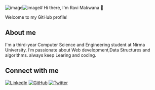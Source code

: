 ![image](https://github.com/user-attachments/assets/b5f95115-6adf-4598-970b-a9f8f56bc934)![image](https://github.com/user-attachments/assets/6a3bad0f-2fe6-4e8b-9563-135b1726318e)# Hi there, I'm Ravi Makwana 👋

Welcome to my GitHub profile!

## About me 
I'm a third-year Computer Science and Engineering student at Nirma University. I’m passionate about Web development,Data Structures and algorithms. always keep Learing and
coding.

## Connect with me

[![LinkedIn](https://img.shields.io/badge/LinkedIn-%230077B5?style=flat&logo=linkedin&logoColor=white&color=black)](https://www.linkedin.com/in/ravi-makwana-865061288)
[![GitHub](https://img.shields.io/badge/GitHub-%23121011?style=flat&logo=github&logoColor=white)](https://github.com/Ravi-Makwana18)
[![Twitter](https://img.shields.io/badge/Twitter-%231DA1F2?style=flat&logo=twitter&logoColor=white)](https://twitter.com/your-profile)
